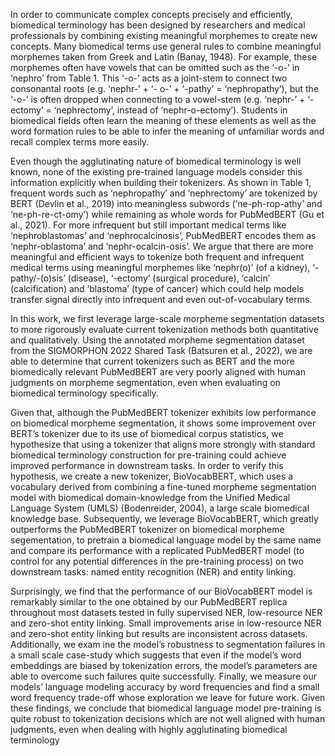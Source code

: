In order to communicate complex concepts precisely and efficiently, biomedical terminology has
been designed by researchers and medical professionals by combining existing meaningful morphemes to create new concepts. Many biomedical
terms use general rules to combine meaningful morphemes taken from Greek and Latin (Banay, 1948).
For example, these morphemes often have vowels
that can be omitted such as the ‘-o-’ in ‘nephro’
from Table 1. This ‘-o-’ acts as a joint-stem to
connect two consonantal roots (e.g. ‘nephr-’ + ‘-
o-’ + ‘-pathy’ = ‘nephropathy’), but the ‘-o-’ is
often dropped when connecting to a vowel-stem
(e.g. ‘nephr-’ + ‘-ectomy’ = ‘nephrectomy’, instead
of ‘nephr-o-ectomy’). Students in biomedical fields
often learn the meaning of these elements as well
as the word formation rules to be able to infer the
meaning of unfamiliar words and recall complex
terms more easily.


Even though the agglutinating nature of biomedical terminology is well known, none of the existing pre-trained language models consider this
information explicitly when building their tokenizers. As shown in Table 1, frequent words such
as ‘nephropathy’ and ‘nephrectomy’ are tokenized
by BERT (Devlin et al., 2019) into meaningless
subwords (‘ne-ph-rop-athy’ and ‘ne-ph-re-ct-omy’)
while remaining as whole words for PubMedBERT
(Gu et al., 2021). For more infrequent but still important medical terms like ‘nephroblastomas’ and
‘nephrocalcinosis’, PubMedBERT encodes them as
‘nephr-oblastoma’ and ‘nephr-ocalcin-osis’. We argue that there are more meaningful and efficient ways to tokenize both frequent and infrequent
medical terms using meaningful morphemes like
‘nephr(o)’ (of a kidney), ‘-pathy/-(o)sis’ (disease),
‘-ectomy’ (surgical procedure), ‘calcin’ (calcification) and ‘blastoma’ (type of cancer) which could
help models transfer signal directly into infrequent
and even out-of-vocabulary terms.



In this work, we first leverage large-scale morpheme segmentation datasets to more rigorously
evaluate current tokenization methods both quantitative and qualitatively. Using the annotated morpheme segmentation dataset from the SIGMORPHON 2022 Shared Task (Batsuren et al., 2022),
we are able to determine that current tokenizers
such as BERT and the more biomedically relevant
PubMedBERT are very poorly aligned with human
judgments on morpheme segmentation, even when
evaluating on biomedical terminology specifically.


Given that, although the PubMedBERT tokenizer exhibits low performance on biomedical
morpheme segmentation, it shows some improvement over BERT’s tokenizer due to its use of
biomedical corpus statistics, we hypothesize that
using a tokenizer that aligns more strongly with
standard biomedical terminology construction for
pre-training could achieve improved performance
in downstream tasks. In order to verify this hypothesis, we create a new tokenizer, BioVocabBERT,
which uses a vocabulary derived from combining
a fine-tuned morpheme segmentation model with
biomedical domain-knowledge from the Unified
Medical Language System (UMLS) (Bodenreider,
2004), a large scale biomedical knowledge base.
Subsequently, we leverage BioVocabBERT, which
greatly outperforms the PubMedBERT tokenizer
on biomedical morpheme segementation, to pretrain a biomedical language model by the same
name and compare its performance with a replicated PubMedBERT model (to control for any potential differences in the pre-training process) on
two downstream tasks: named entity recognition
(NER) and entity linking.






Surprisingly, we find that the performance of
our BioVocabBERT model is remarkably similar
to the one obtained by our PubMedBERT replica
throughout most datasets tested in fully supervised
NER, low-resource NER and zero-shot entity linking. Small improvements arise in low-resource
NER and zero-shot entity linking but results are inconsistent across datasets. Additionally, we exam
ine the model’s robustness to segmentation failures
in a small scale case-study which suggests that even
if the model’s word embeddings are biased by tokenization errors, the model’s parameters are able to
overcome such failures quite successfully. Finally,
we measure our models’ language modeling accuracy by word frequencies and find a small word
frequency trade-off whose exploration we leave for
future work. Given these findings, we conclude that
biomedical language model pre-training is quite robust to tokenization decisions which are not well
aligned with human judgments, even when dealing
with highly agglutinating biomedical terminology
















